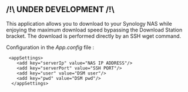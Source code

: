 ## /!\ UNDER DEVELOPMENT /!\

This application allows you to download to your Synology NAS while enjoying the maximum download speed bypassing the Download Station bracket. The download is performed directly by an SSH wget command.

Configuration in the *App.config* file :

     <appSettings>
        <add key="serverIp" value="NAS IP ADDRESS"/>
        <add key="serverPort" value="SSH PORT"/>
        <add key="user" value="DSM user"/>
        <add key="pwd" value="DSM pwd"/>
      </appSettings>
